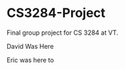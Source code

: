 CS3284-Project
==============

Final group project for CS 3284 at VT. 


David Was Here

Eric was here to
